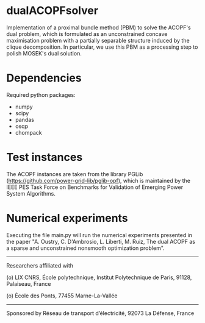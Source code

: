 # dualACOPFsolver
Implementation of a proximal bundle method (PBM) to solve the ACOPF's dual problem, which is formulated as an unconstrained concave maximisation
problem with a partially separable structure induced by the clique decomposition.
In particular, we use this PBM as a processing step to polish MOSEK's dual solution.

# Dependencies

Required python packages:
- numpy
- scipy
- pandas
- osqp
- chompack 

# Test instances

The ACOPF instances are taken from the library PGLib (https://github.com/power-grid-lib/pglib-opf), which is maintained by the IEEE PES Task Force on Benchmarks for Validation of Emerging Power System Algorithms.

# Numerical experiments

Executing the file main.py will run the numerical experiments presented in the paper "A. Oustry, C. D'Ambrosio, L. Liberti, M. Ruiz, The dual ACOPF as a sparse and unconstrained nonsmooth optimization problem".

---------------------------------------------------------------------------------------
Researchers affiliated with

(o) LIX CNRS, École polytechnique, Institut Polytechnique de Paris, 91128, Palaiseau, France 

(o) École des Ponts, 77455 Marne-La-Vallée

---------------------------------------------------------------------------------------

Sponsored by Réseau de transport d’électricité, 92073 La Défense, France




